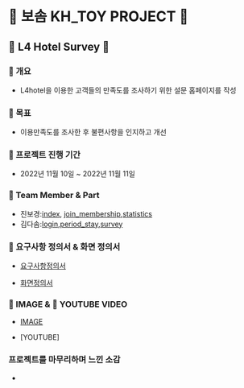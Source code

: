 # 💜 보솜 KH_TOY PROJECT 💜

## 🏨 L4 Hotel Survey 🏨

### 🌺 개요

- L4hotel을 이용한 고객들의 만족도를 조사하기 위한 설문 홈페이지를 작성

### 🌷 목표

- 이용만족도를 조사한 후 불편사항을 인지하고 개선

### 🍒 프로젝트 진행 기간

- 2022년 11월 10일 ~ 2022년 11월 11일

### 🍇 Team Member & Part

- 진보경:[index](./docs/index.html), [join_membership](./docs/HTMLs/join_membership.html),[statistics](./docs/HTMLs/statistics_first.html)
- 김다솜:[login](./docs/HTMLs/login.html),[period_stay](./docs/HTMLs/period_stay.html),[survey](./docs/HTMLs/survey.html)

### 🍰 요구사항 정의서 & 화면 정의서

- [요구사항정의서](./docs/refers/bosom_demand.png)

- [화면정의서](./docs/refers/bosom_Wireframe.pdf)

### 🙈 IMAGE & 🙉 YOUTUBE VIDEO

- [IMAGE](./docs/refers/L4HOTEL_Home.png)

- [YOUTUBE]

### 프로젝트를 마무리하며 느낀 소감

-
